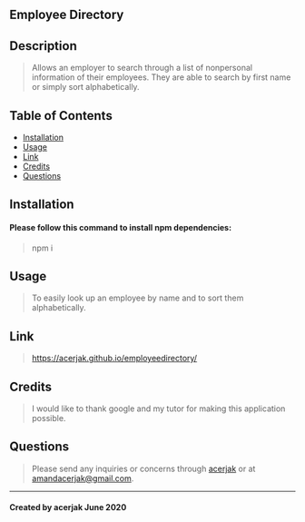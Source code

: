 ## Employee Directory
## Description
> Allows an employer to search through a list of nonpersonal information of their employees. They are able to search by first name or simply sort alphabetically.
## Table of Contents
* [Installation](#installation)
* [Usage](#usage)
* [Link](#link)
* [Credits](#credits)
* [Questions](#questions)
## Installation
#### Please follow this command to install npm dependencies:
> npm i
## Usage
> To easily look up an employee by name and to sort them alphabetically.
## Link
> https://acerjak.github.io/employeedirectory/
## Credits
> I would like to thank google and my tutor for making this application possible. 
## Questions
> Please send any inquiries or concerns through [acerjak](https://api.github.com/users/acerjak "GitHub Profile") or at amandacerjak@gmail.com.
***
#### Created by acerjak June 2020
